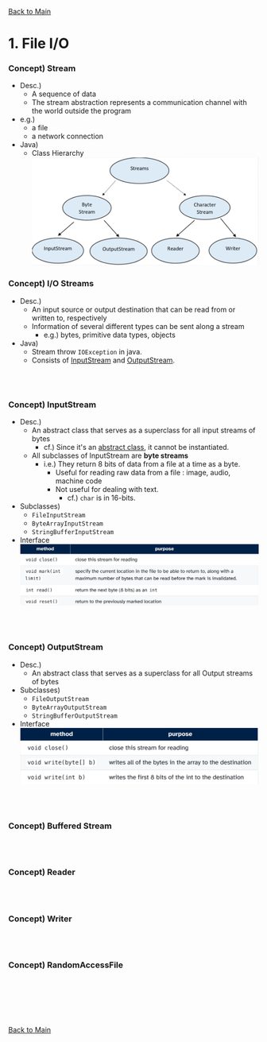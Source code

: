 [Back to Main](../main.md)

# 1. File I/O

### Concept) Stream
- Desc.) 
  - A sequence of data
  - The stream abstraction represents a communication channel with the world outside the program
- e.g.)
  - a file
  - a network connection
- Java)
  - Class Hierarchy   
    ![](../images/01/001.png)

### Concept) I/O Streams
- Desc.)
  - An input source or output destination that can be read from or written to, respectively
  - Information of several different types can be sent along a stream
    - e.g.) bytes, primitive data types, objects
- Java)
  - Stream throw `IOException` in java.
  - Consists of [InputStream](#concept-inputstream) and [OutputStream](#concept-outputstream).


<br><br>

### Concept) InputStream
- Desc.)
  - An abstract class that serves as a superclass for all input streams of bytes
    - cf.) Since it's an [abstract class](https://github.com/JoonHyeok-hozy-Kim/program_languages/blob/main/Java/BigJavaRebuild0507/notes/ch_09/sub_04/note.md#concept-abstract-class--abstract-method), it cannot be instantiated.
  - All subclasses of InputStream are **byte streams**
    - i.e.) They return 8 bits of data from a file at a time as a byte.
      - Useful for reading raw data from a file : image, audio, machine code
      - Not useful for dealing with text.
        - cf.) `char` is in 16-bits.
- Subclasses)
  - `FileInputStream`
  - `ByteArrayInputStream`
  - `StringBufferInputStream`
- Interface   
  ![](../images/01/002.png)
  


<br><br>

### Concept) OutputStream
- Desc.)
  - An abstract class that serves as a superclass for all Output streams of bytes
- Subclasses)
  - `FileOutputStream`
  - `ByteArrayOutputStream`
  - `StringBufferOutputStream`
- Interface   
  ![](../images/01/003.png)


<br><br>

### Concept) Buffered Stream


<br><br>

### Concept) Reader


<br><br>

### Concept) Writer


<br><br>

### Concept) RandomAccessFile


<br><br>

















<br><br>

[Back to Main](../main.md)